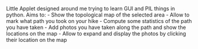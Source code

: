 Little Applet designed around me trying to learn GUI and PIL things in python. 
Aims to: 
    - Show the topological map of the selected area
    - Allow to mark what path you took on your hike
    - Compute some statistics of the path you have taken
    - Add photos you have taken along the path and show the locations on the map
    - Allow to expand and display the photos by clicking their location on the map 
